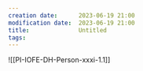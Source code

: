 ```yaml
---
creation date:		2023-06-19 21:00
modification date:	2023-06-19 21:00
title: 				Untitled
tags:
---
```

![[PI-IOFE-DH-Person-xxxi-1.1]]


